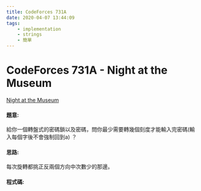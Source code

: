 ```yaml
---
title: CodeForces 731A
date: 2020-04-07 13:44:09
tags:
    - implementation
    - strings
    - 簡單
---
```

# CodeForces 731A - Night at the Museum
[Night at the Museum](https://codeforces.com/problemset/problem/731/A)


#### 題意:
給你一個轉盤式的密碼鎖以及密碼，問你最少需要轉幾個刻度才能輸入完密碼(輸入每個字後不會強制回到a) ？
<!-- more -->
#### 思路:
每次旋轉都挑正反兩個方向中次數少的那邊。

#### 程式碼:
<script src="https://gist.github.com/Daviswww/fabe31e27089cdced4c29c309941d198.js"></script>